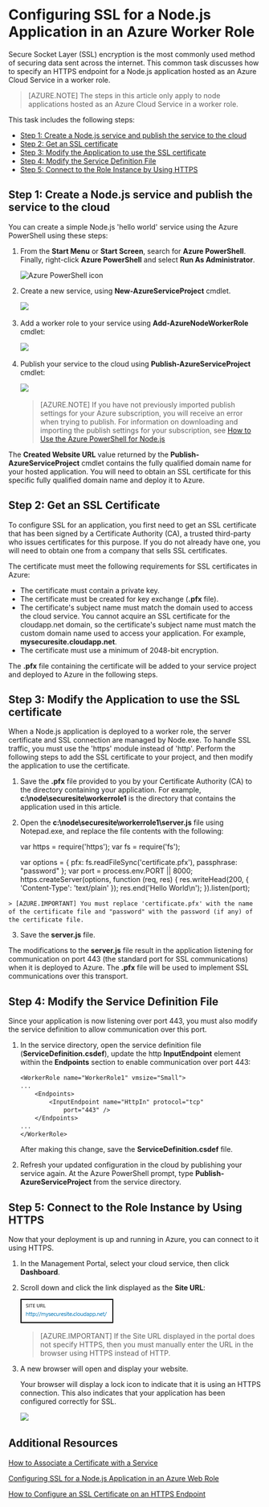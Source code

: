<properties 
	pageTitle="Configure SSL for a cloud service (Node.js) worker role" 
	description="Configure SSL for a Node.js cloud service worker role in Azure" 
	services="cloud-services" 
	documentationCenter="nodejs" 
	authors="MikeWasson" 
	manager="wpickett" 
	editor=""/>

<tags 
	ms.service="cloud-services" 
	ms.workload="tbd" 
	ms.tgt_pltfrm="na" 
	ms.devlang="nodejs" 
	ms.topic="article" 
	ms.date="02/25/2015" 
	ms.author="mwasson"/>





# Configuring SSL for a Node.js Application in an Azure Worker Role

Secure Socket Layer (SSL) encryption is the most commonly used method of
securing data sent across the internet. This common task discusses how
to specify an HTTPS endpoint for a Node.js application hosted as an Azure Cloud Service in a worker role.

> [AZURE.NOTE] The steps in this article only apply to node applications hosted as an Azure Cloud Service in a worker role.

This task includes the following steps:

-   [Step 1: Create a Node.js service and publish the service to the cloud]
-   [Step 2: Get an SSL certificate]
-   [Step 3: Modify the Application to use the SSL certificate]
-   [Step 4: Modify the Service Definition File]
-   [Step 5: Connect to the Role Instance by Using HTTPS]

## <a name="step1"> </a>Step 1: Create a Node.js service and publish the service to the cloud

You can create a simple Node.js 'hello
world' service using the Azure PowerShell using these steps:

1. From the **Start Menu** or **Start Screen**, search for **Azure PowerShell**. Finally, right-click **Azure PowerShell** and select **Run As Administrator**.

	![Azure PowerShell icon][powershell-menu]

	

2.  Create a new service, using **New-AzureServiceProject** cmdlet.

	![][1]

3.  Add a worker role to your service using **Add-AzureNodeWorkerRole** cmdlet:

    ![][2]

4.  Publish your service to the cloud using **Publish-AzureServiceProject** cmdlet:

    ![][3]

	> [AZURE.NOTE] If you have not previously imported publish settings for your Azure subscription, you will receive an error when trying to publish. For information on downloading and importing the publish settings for your subscription, see [How to Use the Azure PowerShell for Node.js](https://www.windowsazure.com/develop/nodejs/how-to-guides/powershell-cmdlets/#ImportPubSettings)

The **Created Website URL** value returned by the **Publish-AzureServiceProject** cmdlet contains the fully qualified domain name for your hosted application. You will need to obtain an SSL certificate for this specific fully qualified domain name and deploy it to Azure.

## <a name="step2"> </a>Step 2: Get an SSL Certificate

To configure SSL for an application, you first need to get an SSL
certificate that has been signed by a Certificate Authority (CA), a
trusted third-party who issues certificates for this purpose. If you do
not already have one, you will need to obtain one from a company that
sells SSL certificates.

The certificate must meet the following requirements for SSL
certificates in Azure:

-   The certificate must contain a private key.
-   The certificate must be created for key exchange (**.pfx** file).
-   The certificate's subject name must match the domain used to access
    the cloud service. You cannot acquire an SSL certificate for the
    cloudapp.net domain, so the certificate's subject name must match
    the custom domain name used to access your application. For example, __mysecuresite.cloudapp.net__.
-   The certificate must use a minimum of 2048-bit encryption.

The **.pfx** file containing the certificate will be added to your service project and deployed to Azure in the following steps.

## <a name="step3"> </a>Step 3: Modify the Application to use the SSL certificate

When a Node.js application is deployed to a worker role, the server certificate and SSL connection are managed by Node.exe. To handle SSL traffic, you must use the 'https' module instead of 'http'. Perform the following steps to add the SSL certificate to your project, and then modify the application to use the certificate.

1.   Save the **.pfx** file provided to you by your Certificate Authority (CA) to the directory containing your application. For example, **c:\\node\\securesite\\workerrole1** is the directory that contains the application used in this article.

2.   Open the **c:\\node\\securesite\\workerrole1\server.js** file using Notepad.exe, and replace the file contents with the following:

		var https = require('https');
		var fs = require('fs');

		var options = {
			pfx: fs.readFileSync('certificate.pfx'),
			passphrase: "password"
		};
		var port = process.env.PORT || 8000;
		https.createServer(options, function (req, res) {
 		    res.writeHead(200, { 'Content-Type': 'text/plain' });
		    res.end('Hello World\n');
		}).listen(port);

	> [AZURE.IMPORTANT] You must replace 'certificate.pfx' with the name of the certificate file and "password" with the password (if any) of the certificate file.

3.   Save the **server.js** file.

The modifications to the **server.js** file result in the application listening for communication on port 443 (the standard port for SSL communications) when it is deployed to Azure. The **.pfx** file will be used to implement SSL communications over this transport.

## <a name="step4"> </a>Step 4: Modify the Service Definition File

Since your application is now listening over port 443, you must also modify the service definition to allow communication over this port.

1.  In the service directory, open the service definition file
    (**ServiceDefinition.csdef**), update the http **InputEndpoint** element within the **Endpoints** section to enable communication over port 443:

        <WorkerRole name="WorkerRole1" vmsize="Small">
        ...
            <Endpoints>
                <InputEndpoint name="HttpIn" protocol="tcp" 
                    port="443" />
            </Endpoints>
        ...
        </WorkerRole>

	After making this change, save the **ServiceDefinition.csdef** file.

4.  Refresh your updated configuration in the cloud by publishing
    your service again. At the Azure PowerShell
    prompt, type **Publish-AzureServiceProject** from the service directory.

## <a name="step5"> </a>Step 5: Connect to the Role Instance by Using HTTPS

Now that your deployment is up and running in Azure, you can
connect to it using HTTPS.

1.  In the Management Portal, select your cloud service, then click **Dashboard**.

2. Scroll down and click the link displayed as the **Site URL**:

    ![the site url][site-url]

	> [AZURE.IMPORTANT] If the Site URL displayed in the portal does not specify HTTPS, then you must manually enter the URL in the browser using HTTPS instead of HTTP.

3.  A new browser will open and display your website.

    Your browser will display a lock icon to indicate that it is
    using an HTTPS connection. This also indicates that your application
    has been configured correctly for SSL.

    ![][8]

## Additional Resources

[How to Associate a Certificate with a Service]

[Configuring SSL for a Node.js Application in an Azure Web Role]

[How to Configure an SSL Certificate on an HTTPS Endpoint]

  [Step 1: Create a Node.js service and publish the service to the cloud]: #step1
  [Step 2: Get an SSL certificate]: #step2
  [Step 3: Modify the Application to use the SSL certificate]: #step3
  [Step 4: Modify the Service Definition File]: #step4
  [Step 5: Connect to the Role Instance by Using HTTPS]: #step5
  [**Azure PowerShell**]: http://go.microsoft.com/?linkid=9790229&clcid=0x409
  
  
  
  
  [1]: ./media/cloud-services-nodejs-configure-ssl-certficate-worker-role/enable-ssl-01.png
  [2]: ./media/cloud-services-nodejs-configure-ssl-certficate-worker-role/enable-ssl-02-worker.png
  [3]: ./media/cloud-services-nodejs-configure-ssl-certficate-worker-role/enable-ssl-03-worker.png
  [Azure Management Portal]: http://manage.windowsazure.com
  
  
  [How to Associate a Certificate with a Service]: http://msdn.microsoft.com/library/windowsazure/gg465718.aspx
  
  [site-url]: ./media/cloud-services-nodejs-configure-ssl-certficate-worker-role/site-url.png
  [8]: ./media/cloud-services-nodejs-configure-ssl-certficate-worker-role/enable-ssl-08.png
  [How to Configure an SSL Certificate on an HTTPS Endpoint]: http://msdn.microsoft.com/library/windowsazure/ff795779.aspx
  [powershell-menu]: ./media/cloud-services-nodejs-configure-ssl-certficate-worker-role/azure-powershell-start.png
  
  
  [Configuring SSL for a Node.js Application in an Azure Web Role]: /develop/nodejs/common-tasks/enable-ssl/
  
 